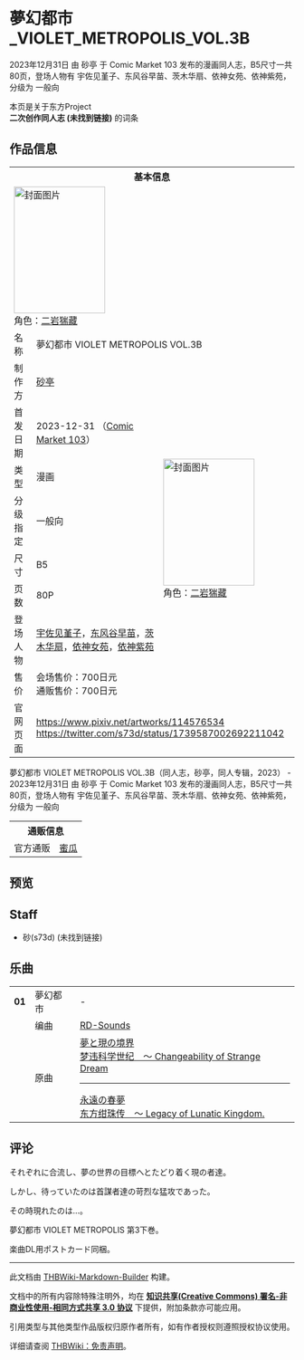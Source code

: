 # 夢幻都市_VIOLET_METROPOLIS_VOL.3B

<!-- source html: G:\repos\THBWiki-Markdown-Builder\THBWikiMarkdown\Temp\main\2\23\ns0%3A%E5%A4%A2%E5%B9%BB%E9%83%BD%E5%B8%82_VIOLET_METROPOLIS_VOL%2E3B.html -->

2023年12月31日 由 砂亭 于 Comic Market 103 发布的漫画同人志，B5尺寸一共80页，登场人物有 宇佐见堇子、东风谷早苗、茨木华扇、依神女苑、依神紫苑，分级为 一般向

本页是关于东方Project  
 **二次创作同人志 (未找到链接)** 的词条
## 作品信息

<table><tbody><tr><th colspan="3">基本信息</th></tr><tr><td class="cover-artwork-mobile" colspan="2"><a href="./文件-夢幻都市_VIOLET_METROPOLIS_VOL.3B封面.png.md" class="image" title="封面图片"><img alt="封面图片" src="https://upload.thwiki.cc/thumb/4/41/%E5%A4%A2%E5%B9%BB%E9%83%BD%E5%B8%82_VIOLET_METROPOLIS_VOL.3B%E5%B0%81%E9%9D%A2.png/161px-%E5%A4%A2%E5%B9%BB%E9%83%BD%E5%B8%82_VIOLET_METROPOLIS_VOL.3B%E5%B0%81%E9%9D%A2.png" decoding="async" loading="lazy" width="161" height="224" srcset="https://upload.thwiki.cc/thumb/4/41/%E5%A4%A2%E5%B9%BB%E9%83%BD%E5%B8%82_VIOLET_METROPOLIS_VOL.3B%E5%B0%81%E9%9D%A2.png/242px-%E5%A4%A2%E5%B9%BB%E9%83%BD%E5%B8%82_VIOLET_METROPOLIS_VOL.3B%E5%B0%81%E9%9D%A2.png 1.5x, https://upload.thwiki.cc/thumb/4/41/%E5%A4%A2%E5%B9%BB%E9%83%BD%E5%B8%82_VIOLET_METROPOLIS_VOL.3B%E5%B0%81%E9%9D%A2.png/322px-%E5%A4%A2%E5%B9%BB%E9%83%BD%E5%B8%82_VIOLET_METROPOLIS_VOL.3B%E5%B0%81%E9%9D%A2.png 2x" data-file-width="1361" data-file-height="1892"></a><div class="cover-char">角色：<a href="./二岩猯藏.md" title="二岩猯藏">二岩猯藏</a></div></td>
</tr><tr><td class="label">名称</td><td colspan="2"> 夢幻都市 VIOLET METROPOLIS VOL.3B </td></tr><tr><td class="label">制作方</td><td><a href="./砂亭.md" title="砂亭">砂亭</a></td><td class="cover-artwork" rowspan="8" style="min-width:224px;"><a href="./文件-夢幻都市_VIOLET_METROPOLIS_VOL.3B封面.png.md" class="image" title="封面图片"><img alt="封面图片" src="https://upload.thwiki.cc/thumb/4/41/%E5%A4%A2%E5%B9%BB%E9%83%BD%E5%B8%82_VIOLET_METROPOLIS_VOL.3B%E5%B0%81%E9%9D%A2.png/161px-%E5%A4%A2%E5%B9%BB%E9%83%BD%E5%B8%82_VIOLET_METROPOLIS_VOL.3B%E5%B0%81%E9%9D%A2.png" decoding="async" loading="lazy" width="161" height="224" srcset="https://upload.thwiki.cc/thumb/4/41/%E5%A4%A2%E5%B9%BB%E9%83%BD%E5%B8%82_VIOLET_METROPOLIS_VOL.3B%E5%B0%81%E9%9D%A2.png/242px-%E5%A4%A2%E5%B9%BB%E9%83%BD%E5%B8%82_VIOLET_METROPOLIS_VOL.3B%E5%B0%81%E9%9D%A2.png 1.5x, https://upload.thwiki.cc/thumb/4/41/%E5%A4%A2%E5%B9%BB%E9%83%BD%E5%B8%82_VIOLET_METROPOLIS_VOL.3B%E5%B0%81%E9%9D%A2.png/322px-%E5%A4%A2%E5%B9%BB%E9%83%BD%E5%B8%82_VIOLET_METROPOLIS_VOL.3B%E5%B0%81%E9%9D%A2.png 2x" data-file-width="1361" data-file-height="1892"></a><div class="cover-char">角色：<a href="./二岩猯藏.md" title="二岩猯藏">二岩猯藏</a></div></td>
</tr><tr><td class="label">首发日期</td><td>2023-12-31&#160;（<a href="/展会作品列表?e=Comic+Market%23103">Comic Market 103</a>）</td></tr><tr><td class="label">类型</td><td>漫画</td></tr><tr><td class="label">分级指定</td><td>一般向</td></tr><tr><td class="label">尺寸</td><td>B5</td></tr><tr><td class="label">页数</td><td>80P</td></tr><tr><td class="label">登场人物</td><td><a href="./宇佐见堇子.md" title="宇佐见堇子">宇佐见堇子</a>，<a href="./东风谷早苗.md" title="东风谷早苗">东风谷早苗</a>，<a href="./茨木华扇.md" title="茨木华扇">茨木华扇</a>，<a href="./依神女苑.md" title="依神女苑">依神女苑</a>，<a href="./依神紫苑.md" title="依神紫苑">依神紫苑</a></td></tr><tr><td class="label">售价</td><td>会场售价：700日元<br>通贩售价：700日元</td></tr>
<tr><td class="label">官网页面</td><td colspan="2"><a rel="nofollow" class="external free" href="https://www.pixiv.net/artworks/114576534">https://www.pixiv.net/artworks/114576534</a><br><a rel="nofollow" class="external free" href="https://twitter.com/s73d/status/1739587002692211042">https://twitter.com/s73d/status/1739587002692211042</a></td></tr></tbody></table>

夢幻都市 VIOLET METROPOLIS VOL.3B（同人志，砂亭，同人专辑，2023） - 2023年12月31日 由 砂亭 于 Comic Market 103 发布的漫画同人志，B5尺寸一共80页，登场人物有 宇佐见堇子、东风谷早苗、茨木华扇、依神女苑、依神紫苑，分级为 一般向

<table><tbody><tr><th colspan="3">通贩信息</th></tr><tr><td class="label">官方通贩</td><td colspan="2"><a rel="nofollow" class="external text" href="https://www.melonbooks.co.jp/detail/detail.php?product_id=2250753">蜜瓜</a></td></tr></tbody></table>


## 预览
## Staff
- 砂(s73d) (未找到链接)

## 乐曲

<table><tbody><tr><td id="1" class="infoYD"><b>01</b></td><td id="夢幻都市" colspan="2" class="title">夢幻都市<span class="thcsearchlinks"><a rel="nofollow" class="external text" href="https://cd.thwiki.cc?arrange=RD-Sounds&amp;ogmusic=夢と現の境界，永遠の春夢&amp;fromwiki=夢幻都市_VIOLET_METROPOLIS_VOL.3B"><span title="搜索相似同人曲"></span></a></span></td><td class="time">-</td></tr><tr><td class="left"></td><td class="label">编曲</td><td class="text" colspan="2"><a href="./RD-Sounds.md" title="RD-Sounds">RD-Sounds</a><span class="thcsearchlinks"><a rel="nofollow" class="external text" href="https://cd.thwiki.cc?arrange=，RD-Sounds&amp;fromwiki=夢幻都市_VIOLET_METROPOLIS_VOL.3B"><span></span></a></span></td></tr><tr><td class="left"></td><td class="label">原曲</td><td class="text" colspan="2"><span class="thcsearchlinks"><a rel="nofollow" class="external text" href="https://cd.thwiki.cc?ogmusic=夢と現の境界，永遠の春夢&amp;fromwiki=夢幻都市_VIOLET_METROPOLIS_VOL.3B"><span></span></a></span><div class="ogmusic"><a href="/%E5%A4%A2%E3%81%A8%E7%8F%BE%E3%81%AE%E5%A2%83%E7%95%8C" class="mw-redirect" title="夢と現の境界">夢と現の境界</a></div><div class="source"><a href="/%E6%A2%A6%E8%BF%9D%E7%A7%91%E5%AD%A6%E4%B8%96%E7%BA%AA_%EF%BD%9E_Changeability_of_Strange_Dream" class="mw-redirect" title="梦违科学世纪 ～ Changeability of Strange Dream">梦违科学世纪　～ Changeability of Strange Dream</a></div><hr><div class="ogmusic"><a href="/%E6%B0%B8%E9%81%A0%E3%81%AE%E6%98%A5%E5%A4%A2" class="mw-redirect" title="永遠の春夢">永遠の春夢</a></div><div class="source"><a href="/%E4%B8%9C%E6%96%B9%E7%BB%80%E7%8F%A0%E4%BC%A0_%EF%BD%9E_Legacy_of_Lunatic_Kingdom." class="mw-redirect" title="东方绀珠传 ～ Legacy of Lunatic Kingdom.">东方绀珠传　～ Legacy of Lunatic Kingdom.</a></div></td></tr></tbody></table>


## 评论

  
それぞれに合流し、夢の世界の目標へとたどり着く現の者達。  

しかし、待っていたのは首謀者達の苛烈な猛攻であった。  

その時現れたのは…。  

夢幻都市 VIOLET METROPOLIS 第3下巻。  

  

楽曲DL用ポストカード同梱。
  


  
  

  





---

此文档由 [THBWiki-Markdown-Builder](https://github.com/Delsin-Yu/THBWiki-Markdown-Builder) 构建。

文档中的所有内容除特殊注明外，均在 [**知识共享(Creative Commons) 署名-非商业性使用-相同方式共享 3.0 协议**](https://creativecommons.org/licenses/by-sa/3.0/deed.zh-hans) 下提供，附加条款亦可能应用。

引用类型与其他类型作品版权归原作者所有，如有作者授权则遵照授权协议使用。

详细请查阅 [THBWiki：免责声明](https://thbwiki.cc/THBWiki:%E5%85%8D%E8%B4%A3%E5%A3%B0%E6%98%8E)。

